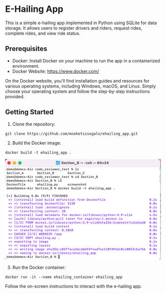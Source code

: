 # E-Hailing App

This is a simple e-hailing app implemented in Python using SQLite for data storage. It allows users to register drivers and riders, request rides, complete rides, and view ride status.

## Prerequisites

- Docker: Install Docker on your machine to run the app in a containerized environment.
- Docker Website: https://www.docker.com/

On the Docker website, you'll find installation guides and resources for various operating systems, including Windows, macOS, and Linux. Simply choose your operating system and follow the step-by-step instructions provided.



## Getting Started

1. Clone the repository:
```
git clone https://github.com/moeketsisegalo/ehailing_app.git
```


2. Build the Docker image:
```
docker build -t ehailing_app .
```
![Build App](screenshot/build_app.png)


3. Run the Docker container:
```
docker run -it --name ehailing_container ehailing_app
```
Follow the on-screen instructions to interact with the e-hailing app.
